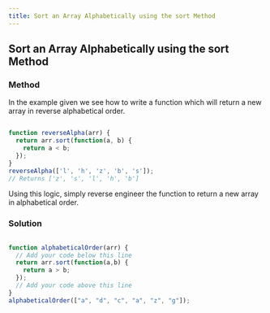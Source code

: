 ```yaml
---
title: Sort an Array Alphabetically using the sort Method
---
```

## Sort an Array Alphabetically using the sort Method

### Method

In the example given we see how to write a function which will return a new array in reverse alphabetical order. 

```javascript

function reverseAlpha(arr) {
  return arr.sort(function(a, b) {
    return a < b;
  });
}
reverseAlpha(['l', 'h', 'z', 'b', 's']);
// Returns ['z', 's', 'l', 'h', 'b']

```

Using this logic, simply reverse engineer the function to return a new array in alphabetical order. 

### Solution

```javascript

function alphabeticalOrder(arr) {
  // Add your code below this line
  return arr.sort(function(a,b) {
    return a > b;
  });
  // Add your code above this line
}
alphabeticalOrder(["a", "d", "c", "a", "z", "g"]);

```
